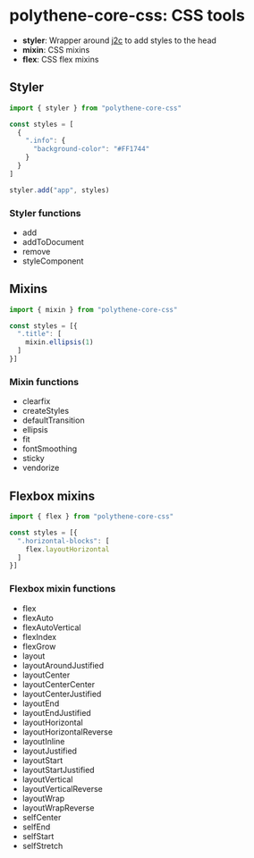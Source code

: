 # polythene-core-css: CSS tools


* **styler**: Wrapper around [j2c](https://github.com/j2css/j2c) to add styles to the head
* **mixin**: CSS mixins
* **flex**: CSS flex mixins


## Styler

~~~javascript
import { styler } from "polythene-core-css"

const styles = [
  {
    ".info": {
      "background-color": "#FF1744"
    }
  }
]

styler.add("app", styles)
~~~

### Styler functions

* add
* addToDocument
* remove
* styleComponent


## Mixins

~~~javascript
import { mixin } from "polythene-core-css"

const styles = [{
  ".title": [
    mixin.ellipsis(1)
  ]
}]
~~~

### Mixin functions

* clearfix
* createStyles
* defaultTransition
* ellipsis
* fit
* fontSmoothing
* sticky
* vendorize


## Flexbox mixins

~~~javascript
import { flex } from "polythene-core-css"

const styles = [{
  ".horizontal-blocks": [
    flex.layoutHorizontal
  ]
}]
~~~

### Flexbox mixin functions

* flex
* flexAuto
* flexAutoVertical
* flexIndex
* flexGrow
* layout
* layoutAroundJustified
* layoutCenter
* layoutCenterCenter
* layoutCenterJustified
* layoutEnd
* layoutEndJustified
* layoutHorizontal
* layoutHorizontalReverse
* layoutInline
* layoutJustified
* layoutStart
* layoutStartJustified
* layoutVertical
* layoutVerticalReverse
* layoutWrap
* layoutWrapReverse
* selfCenter
* selfEnd
* selfStart
* selfStretch
